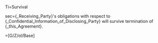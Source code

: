 Ti=Survival

sec={_Receiving_Party}'s obligations with respect to {_Confidential_Information_of_Disclosing_Party} will survive termination of {_this_Agreement}.

=[G/Z/ol/Base]
